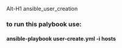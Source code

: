 Alt-H1 ansible_user_creation
### to run this palybook use:

#### ansible-playbook user-create.yml -i hosts
